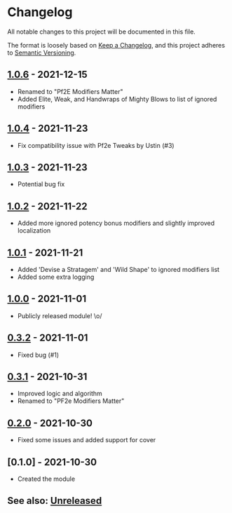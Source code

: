 # Changelog
All notable changes to this project will be documented in this file.

The format is loosely based on [Keep a Changelog](https://keepachangelog.com/en/1.0.0/),
and this project adheres to [Semantic Versioning](https://semver.org/spec/v2.0.0.html).

## [1.0.6] - 2021-12-15
- Renamed to "Pf2E Modifiers Matter"
- Added Elite, Weak, and Handwraps of Mighty Blows to list of ignored modifiers 

## [1.0.4] - 2021-11-23
- Fix compatibility issue with Pf2e Tweaks by Ustin (#3)

## [1.0.3] - 2021-11-23
- Potential bug fix

## [1.0.2] - 2021-11-22
- Added more ignored potency bonus modifiers and slightly improved localization

## [1.0.1] - 2021-11-21
- Added 'Devise a Stratagem' and 'Wild Shape' to ignored modifiers list
- Added some extra logging

## [1.0.0] - 2021-11-01
- Publicly released module! \o/

## [0.3.2] - 2021-11-01
- Fixed bug (#1)

## [0.3.1] - 2021-10-31
- Improved logic and algorithm
- Renamed to "PF2e Modifiers Matter"
 
## [0.2.0] - 2021-10-30
- Fixed some issues and added support for cover
 
## [0.1.0] - 2021-10-30
- Created the module

## See also: [Unreleased]

[Unreleased]: https://github.com/itamarcu/pf2e-modifiers-matter/compare/1.0.6...HEAD
[0.2.0]: https://github.com/itamarcu/pf2e-modifiers-matter/compare/0.1.0...0.2.0
[0.3.1]: https://github.com/itamarcu/pf2e-modifiers-matter/compare/0.2.0...0.3.1
[0.3.2]: https://github.com/itamarcu/pf2e-modifiers-matter/compare/0.3.1...0.3.2
[1.0.0]: https://github.com/itamarcu/pf2e-modifiers-matter/compare/0.3.2...1.0.0
[1.0.1]: https://github.com/itamarcu/pf2e-modifiers-matter/compare/1.0.0...1.0.1
[1.0.2]: https://github.com/itamarcu/pf2e-modifiers-matter/compare/1.0.1...1.0.2
[1.0.3]: https://github.com/itamarcu/pf2e-modifiers-matter/compare/1.0.2...1.0.3
[1.0.4]: https://github.com/itamarcu/pf2e-modifiers-matter/compare/1.0.3...1.0.4
[1.0.6]: https://github.com/itamarcu/pf2e-modifiers-matter/compare/1.0.4...1.0.6
